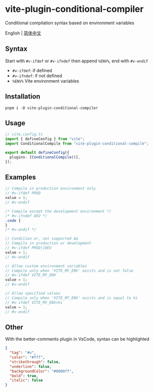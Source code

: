 # vite-plugin-conditional-compiler

Conditional compilation syntax based on environment variables

English | [简体中文](./README.zh-CN.md)

## Syntax

Start with `#v-ifdef` or `#v-ifndef` then append `%ENV%`, end with `#v-endif`

- `#v-ifdef`: if defined
- `#v-ifndef`: if not defined
- `%ENV%` Vite environment variables

## Installation

```
pnpm i -D vite-plugin-conditional-compiler
```

## Usage

```ts
// vite.config.ts
import { defineConfig } from "vite";
import ConditionalCompile from "vite-plugin-conditional-compile";

export default defineConfig({
  plugins: [ConditionalCompile()],
});
```

## Examples

```js
// Compile in production environment only
// #v-ifdef PROD
value = 1;
// #v-endif
```

```css
/* Compile except the development environment */
/* #v-ifndef DEV */
.code {
}
/* #v-endif */
```

```js
// Condition or, not supported &&
// Compile in production or development
// #v-ifdef PROD||DEV
value = 1;
// #v-endif
```

```js
// Allow custom environment variables
// Compile only when 'VITE_MY_ENV' exists and is not false
// #v-ifdef VITE_MY_ENV
value = 1;
// #v-endif
```

```js
// Allow specified values
// Compile only when 'VITE_MY_ENV' exists and is equal to hi
// #v-ifdef VITE_MY_ENV=hi
value = 1;
// #v-endif
```

## Other

With the better-comments plugin in VsCode, syntax can be highlighted

```json
{
  "tag": "#v",
  "color": "#fff",
  "strikethrough": false,
  "underline": false,
  "backgroundColor": "#0000ff",
  "bold": true,
  "italic": false
}
```
